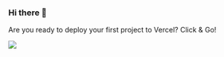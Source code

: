 ### Hi there 👋

<!--
**nyeker/nyeker** is a ✨ _special_ ✨ repository because its `README.md` (this file) appears on your GitHub profile.

Here are some ideas to get you started:

- 🔭 I’m currently working on ...
- 🌱 I’m currently learning ...
- 👯 I’m looking to collaborate on ...
- 🤔 I’m looking for help with ...
- 💬 Ask me about ...
- 📫 How to reach me: ...
- 😄 Pronouns: ...
- ⚡ Fun fact: ...
-->
Are you ready to deploy your first  project to Vercel? Click & Go!

<a href="https://vercel.com/new/project?template=https://github.com/nyeker/nyeker"><img src="https://vercel.com/button"></a>
